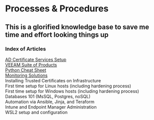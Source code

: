 # Processes & Procedures  

## This is a glorified knowledge base to save me time and effort looking things up

### Index of Articles  

[AD Certificate Services Setup](AD-CertServices.md)  
[VEEAM Suite of Products](Veeam-Suite.md)  
[Python Cheat Sheet](python101.md)  
[Monitoring Solutions](Monitoring.md)  
Installing Trusted Certificates on Infrastructure  
First time setup for Linux hosts (including hardening process)  
First time setup for Windows hosts (including hardening process)  
Databases 101 (MsSQL, Postgres, noSQL)  
Automation via Ansible, Jinja, and Teraform  
Intune and Endpoint Manager Administration  
WSL2 setup and configuration  
